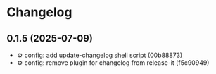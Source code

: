 # Changelog

## 0.1.5 (2025-07-09)

* ⚙️ config: add update-changelog shell script (00b88873)
* ⚙️ config: remove plugin for changelog from release-it (f5c90949)


